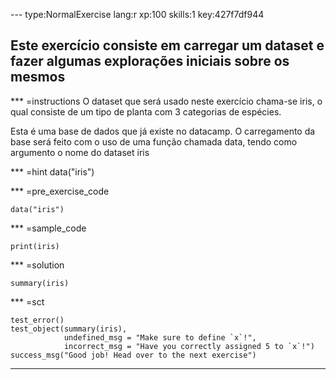 
--- type:NormalExercise lang:r xp:100 skills:1 key:427f7df944
## Este exercício consiste em carregar um dataset e fazer algumas explorações iniciais sobre os mesmos


*** =instructions
O dataset que será usado neste exercício chama-se iris, o qual consiste de um tipo de planta com 3 categorias de espécies.

Esta é uma base de dados que já existe no datacamp. O carregamento da base será feito com o uso de uma função chamada data, tendo como argumento o nome do dataset iris

*** =hint
data("iris")

*** =pre_exercise_code
```{r}
data("iris")

```

*** =sample_code
```{r}
print(iris)
```

*** =solution
```{r}
summary(iris)
```

*** =sct
```{r}
test_error()
test_object(summary(iris),
            undefined_msg = "Make sure to define `x`!",
            incorrect_msg = "Have you correctly assigned 5 to `x`!")
success_msg("Good job! Head over to the next exercise")
```
---